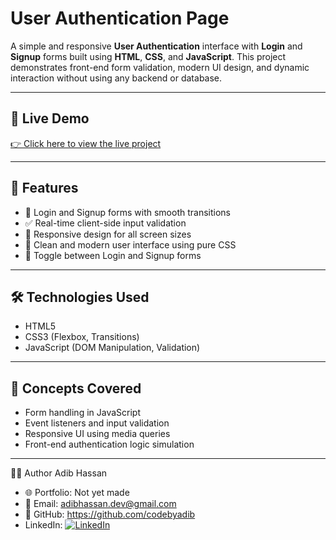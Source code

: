 # User Authentication Page

A simple and responsive **User Authentication** interface with **Login** and **Signup** forms built using **HTML**, **CSS**, and **JavaScript**. This project demonstrates front-end form validation, modern UI design, and dynamic interaction without using any backend or database.

---

## 🔗 Live Demo

[👉 Click here to view the live project](https://codebyadib.github.io/login-page/)

---

## 🚀 Features

- 🔐 Login and Signup forms with smooth transitions
- ✅ Real-time client-side input validation
- 📱 Responsive design for all screen sizes
- 🎨 Clean and modern user interface using pure CSS
- 🔁 Toggle between Login and Signup forms

---

## 🛠️ Technologies Used

- HTML5
- CSS3 (Flexbox, Transitions)
- JavaScript (DOM Manipulation, Validation)

---

## 🧠 Concepts Covered

- Form handling in JavaScript
- Event listeners and input validation
- Responsive UI using media queries
- Front-end authentication logic simulation

---

🙋‍♂️ Author
Adib Hassan
- 🌐 Portfolio: Not yet made 
- 📧 Email: adibhassan.dev@gmail.com
- 🔗 GitHub: https://github.com/codebyadib
- LinkedIn: [![LinkedIn](https://img.shields.io/badge/-LinkedIn-0A66C2?style=flat&logo=linkedin&logoColor=white)](https://www.linkedin.com/in/adibwebdev/)


